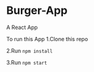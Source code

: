 # Burger-App
A React App

To run this App
1.Clone this repo

2.Run `npm install`

3.Run `npm start`
